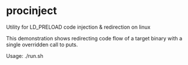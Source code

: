 # procinject
Utility for LD_PRELOAD code injection &amp; redirection on linux

This demonstration shows redirecting code flow of a target binary with a single overridden call to puts.

Usage: ./run.sh
